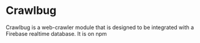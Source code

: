 # Crawlbug
Crawlbug is a web-crawler module that is designed to be integrated with a Firebase realtime database.
It is on npm
